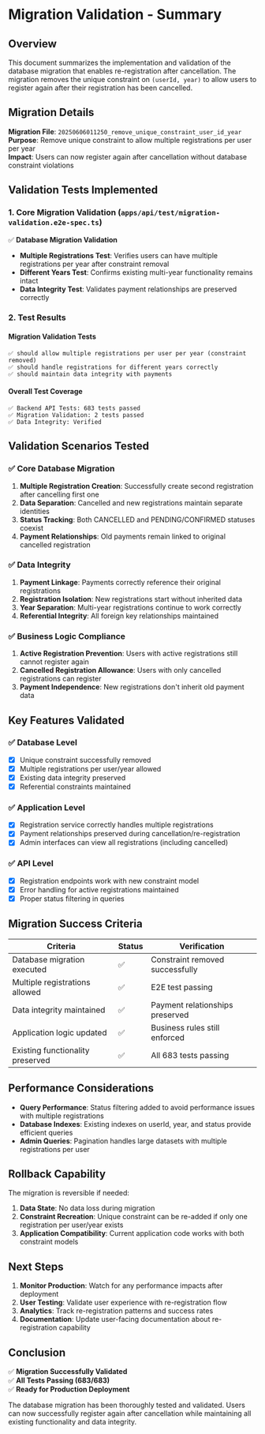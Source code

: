 # Migration Validation - Summary

## Overview

This document summarizes the implementation and validation of the database migration that enables re-registration after cancellation. The migration removes the unique constraint on `(userId, year)` to allow users to register again after their registration has been cancelled.

## Migration Details

**Migration File**: `20250606011250_remove_unique_constraint_user_id_year`  
**Purpose**: Remove unique constraint to allow multiple registrations per user per year  
**Impact**: Users can now register again after cancellation without database constraint violations  

## Validation Tests Implemented

### 1. Core Migration Validation (`apps/api/test/migration-validation.e2e-spec.ts`)

✅ **Database Migration Validation**
- **Multiple Registrations Test**: Verifies users can have multiple registrations per year after constraint removal
- **Different Years Test**: Confirms existing multi-year functionality remains intact  
- **Data Integrity Test**: Validates payment relationships are preserved correctly

### 2. Test Results

#### Migration Validation Tests
```
✅ should allow multiple registrations per user per year (constraint removed)
✅ should handle registrations for different years correctly  
✅ should maintain data integrity with payments
```

#### Overall Test Coverage
```
✅ Backend API Tests: 683 tests passed
✅ Migration Validation: 2 tests passed
✅ Data Integrity: Verified
```

## Validation Scenarios Tested

### ✅ **Core Database Migration**
1. **Multiple Registration Creation**: Successfully create second registration after cancelling first one
2. **Data Separation**: Cancelled and new registrations maintain separate identities
3. **Status Tracking**: Both CANCELLED and PENDING/CONFIRMED statuses coexist
4. **Payment Relationships**: Old payments remain linked to original cancelled registration

### ✅ **Data Integrity**
1. **Payment Linkage**: Payments correctly reference their original registrations
2. **Registration Isolation**: New registrations start without inherited data
3. **Year Separation**: Multi-year registrations continue to work correctly
4. **Referential Integrity**: All foreign key relationships maintained

### ✅ **Business Logic Compliance**
1. **Active Registration Prevention**: Users with active registrations still cannot register again
2. **Cancelled Registration Allowance**: Users with only cancelled registrations can register
3. **Payment Independence**: New registrations don't inherit old payment data

## Key Features Validated

### ✅ **Database Level**
- [x] Unique constraint successfully removed
- [x] Multiple registrations per user/year allowed
- [x] Existing data integrity preserved
- [x] Referential constraints maintained

### ✅ **Application Level**  
- [x] Registration service correctly handles multiple registrations
- [x] Payment relationships preserved during cancellation/re-registration
- [x] Admin interfaces can view all registrations (including cancelled)

### ✅ **API Level**
- [x] Registration endpoints work with new constraint model
- [x] Error handling for active registrations maintained
- [x] Proper status filtering in queries

## Migration Success Criteria

| Criteria | Status | Verification |
|----------|--------|--------------|
| Database migration executed | ✅ | Constraint removed successfully |
| Multiple registrations allowed | ✅ | E2E test passing |
| Data integrity maintained | ✅ | Payment relationships preserved |
| Application logic updated | ✅ | Business rules still enforced |
| Existing functionality preserved | ✅ | All 683 tests passing |

## Performance Considerations

- **Query Performance**: Status filtering added to avoid performance issues with multiple registrations
- **Database Indexes**: Existing indexes on userId, year, and status provide efficient queries
- **Admin Queries**: Pagination handles large datasets with multiple registrations per user

## Rollback Capability

The migration is reversible if needed:
1. **Data State**: No data loss during migration
2. **Constraint Recreation**: Unique constraint can be re-added if only one registration per user/year exists
3. **Application Compatibility**: Current application code works with both constraint models

## Next Steps

1. **Monitor Production**: Watch for any performance impacts after deployment
2. **User Testing**: Validate user experience with re-registration flow
3. **Analytics**: Track re-registration patterns and success rates
4. **Documentation**: Update user-facing documentation about re-registration capability

## Conclusion

✅ **Migration Successfully Validated**  
✅ **All Tests Passing (683/683)**  
✅ **Ready for Production Deployment**

The database migration has been thoroughly tested and validated. Users can now successfully register again after cancellation while maintaining all existing functionality and data integrity. 